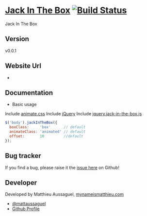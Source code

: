 # [Jack In The Box](https://github.com/matthieua/jackInTheBox) [![Build Status](https://secure.travis-ci.org/matthieua/jackInTheBox.png?branch=master)](http://travis-ci.org/matthieua/jackInTheBox)

Jack In The Box

## Version

v0.0.1

## Website Url

-

## Documentation

- Basic usage

Include [animate.css](https://github.com/daneden/animate.css)
Include [jQuery](https://github.com/jquery/jquery)
Include [jquery.jack-in-the-box.js](https://github.com/matthieua/jackInTheBox)

```javascript
$('body').jackInTheBox({
  boxClass:     'box'      // default
  animateClass: 'animated' // default
  offset:       10         //default
});
```

## Bug tracker

If you find a bug, please raise it the [issue here](https://github.com/matthieua/jackInTheBox/issues) on Github!

## Developer

Developed by Matthieu Aussaguel, [mynameismatthieu.com](http://mynameismatthieu.com)

+ [@mattaussaguel](http://twitter.com/mattaussaguel)
+ [Github Profile](http://github.com/matthieua)
